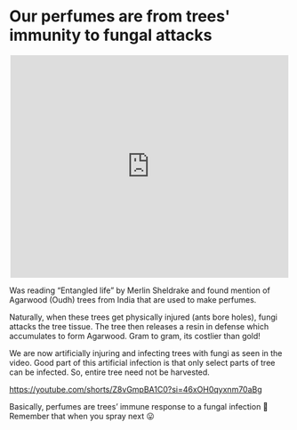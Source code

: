 # Our perfumes are from trees' immunity to fungal attacks

<div style="text-align: center;">
  <iframe
    src="https://www.youtube.com/embed/Z8vGmpBA1C0"
    title="YouTube video player"
    frameborder="0"
    allow="accelerometer; autoplay; clipboard-write; encrypted-media; gyroscope; picture-in-picture; web-share"
    allowfullscreen
    style="width: 100%; max-width: 500px; height: 400px;">
  </iframe>
</div>

Was reading “Entangled life” by Merlin Sheldrake and found mention of Agarwood (Oudh) trees from India that are used to make perfumes.

Naturally, when these trees get physically injured (ants bore holes), fungi attacks the tree tissue. The tree then releases a resin in defense which accumulates to form Agarwood. Gram to gram, its costlier than gold!

We are now artificially injuring and infecting trees with fungi as seen in the video. Good part of this artificial infection is that only select parts of tree can be infected. So, entire tree need not be harvested.

https://youtube.com/shorts/Z8vGmpBA1C0?si=46xOH0qyxnm70aBg

Basically, perfumes are trees’ immune response to a fungal infection 🌝 Remember that when you spray next 😛